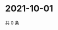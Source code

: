 # 2021-10-01

共 0 条

<!-- BEGIN WEIBO -->
<!-- 最后更新时间 Fri Oct 01 2021 06:08:19 GMT+0800 (China Standard Time) -->

<!-- END WEIBO -->
